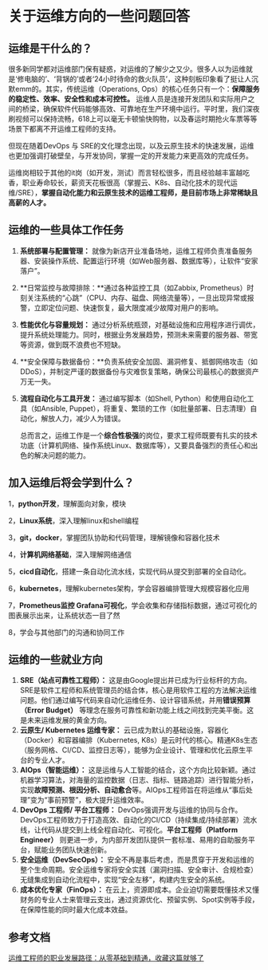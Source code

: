 # 关于运维方向的一些问题回答

## 运维是干什么的？

很多新同学都对运维部门保有疑惑，对运维的了解少之又少。很多人以为运维就是‘修电脑的’、‘背锅的’或者‘24小时待命的救火队员’，这种刻板印象看了挺让人沉默emm的。其实，传统运维（Operations, Ops）的核心任务只有一个：**保障服务的稳定性、效率、安全性和成本可控性。** 运维人员是连接开发团队和实际用户之间的桥梁，确保软件代码能够高效、可靠地在生产环境中运行。平时里，我们深夜刷视频可以保持流畅，618上可以毫无卡顿愉快购物，以及春运时期抢火车票等等场景下都离不开运维工程师的支持。

但现在随着DevOps 与 SRE的文化理念出现，以及云原生技术的快速发展，运维也更加强调打破壁垒，与开发协同，掌握一定的开发能力来更高效的完成任务。

运维岗相较于其他的it岗（如开发，测试）而言轻松很多，而且经验越丰富越吃香，职业寿命较长，薪资天花板很高（掌握云、K8s、自动化技术的现代运维/SRE），**掌握自动化能力和云原生技术的运维工程师，是目前市场上非常稀缺且高薪的人才。**

## 运维的一些具体工作任务 

1. **系统部署与配置管理：** 就像为新店开业准备场地，运维工程师负责准备服务器、安装操作系统、配置运行环境（如Web服务器、数据库等），让软件“安家落户”。

2. **日常监控与故障排除：**通过各种监控工具（如Zabbix, Prometheus）时刻关注系统的“心跳”（CPU、内存、磁盘、网络流量等），一旦出现异常或报警，立即定位问题、快速恢复，最大限度减少故障对用户的影响。

3. **性能优化与容量规划：** 通过分析系统瓶颈，对基础设施和应用程序进行调优，提升系统处理能力。同时，根据业务发展趋势，预测未来需要的服务器、带宽等资源，做到既不浪费也不短缺。

4. **安全保障与数据备份：**负责系统安全加固、漏洞修复、抵御网络攻击（如DDoS），并制定严谨的数据备份与灾难恢复策略，确保公司最核心的数据资产万无一失。

5. **流程自动化与工具开发：** 通过编写脚本（如Shell, Python）和使用自动化工具（如Ansible, Puppet），将重复、繁琐的工作（如批量部署、日志清理）自动化，解放人力，减少人为错误。

   总而言之，运维工作是一个**综合性极强**的岗位，要求工程师既要有扎实的技术功底（计算机网络、操作系统Linux、数据库等），又要具备强烈的责任心和出色的解决问题的能力。

## 加入运维后将会学到什么？

1，**python开发**，理解面向对象，模块

2，**Linux系统**，深入理解linux和shell编程

3，**git，docker**，掌握团队协助和代码管理，理解镜像和容器化技术

4，**计算机网络基础**，深入理解网络通信

5，**cicd自动化**，搭建一条自动化流水线，实现代码从提交到部署的全自动化。

6，**kubernetes**，理解kubernetes架构，学会容器编排管理大规模容器化应用

7，**Prometheus监控 Grafana可视化**，学会收集和存储指标数据，通过可视化的图表展示出来，让系统状态一目了然

8，学会与其他部门的沟通和协同工作



## 运维的一些就业方向

1. **SRE（站点可靠性工程师）：** 这是由Google提出并已成为行业标杆的方向。SRE是软件工程师和系统管理员的结合体，核心是用软件工程的方法解决运维问题。他们通过编写代码来自动化运维任务、设计容错系统，并用**错误预算（Error Budget）** 等理念在服务可靠性和新功能上线之间找到完美平衡。这是未来运维发展的黄金方向。
2. **云原生/ Kubernetes 运维专家：** 云已成为默认的基础设施，容器化（Docker）和容器编排（Kubernetes, K8s）是云时代的核心。精通K8s生态（服务网格、CI/CD、监控日志等），能够为企业设计、管理和优化云原生平台的专业人才。
3. **AIOps（智能运维）：** 这是运维与人工智能的结合，这个方向比较新颖。通过机器学习算法，对海量的监控数据（日志、指标、链路追踪）进行智能分析，实现**故障预测、根因分析、自动愈合**等。AIOps工程师旨在将运维从“事后处理”变为“事前预警”，极大提升运维效率。
4. **DevOps 工程师/ 平台工程师：** DevOps强调开发与运维的协同与合作。DevOps工程师致力于打造高效、自动化的CI/CD（持续集成/持续部署）流水线，让代码从提交到上线全程自动化、可视化。**平台工程师（Platform Engineer）** 则更进一步，为内部开发团队提供一套标准、易用的自助服务平台，赋能业务团队快速创新。
5. **安全运维（DevSecOps）：** 安全不再是事后考虑，而是贯穿于开发和运维的整个生命周期。安全运维专家将安全实践（漏洞扫描、安全审计、合规检查）无缝集成到自动化流程中，实现“安全左移”，构建内生安全的系统。
6. **成本优化专家（FinOps）：** 在云上，资源即成本。企业迫切需要既懂技术又懂财务的专业人士来管理云支出，通过资源优化、预留实例、Spot实例等手段，在保障性能的同时最大化成本效益。





























## 参考文档

[运维工程师的职业发展路径：从零基础到精通，收藏这篇就够了](https://blog.csdn.net/xiaoganbuaiuk/article/details/142970631)
